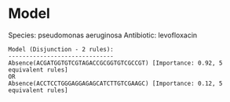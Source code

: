 
# Model

Species: pseudomonas aeruginosa
Antibiotic: levofloxacin

```
Model (Disjunction - 2 rules):
------------------------------
Absence(ACGATGGTGTCGTAGACCGCGGTGTCGCCGT) [Importance: 0.92, 5 equivalent rules]
OR
Absence(ACCTCCTGGGAGGAGAGCATCTTGTCGAAGC) [Importance: 0.12, 5 equivalent rules]

```

